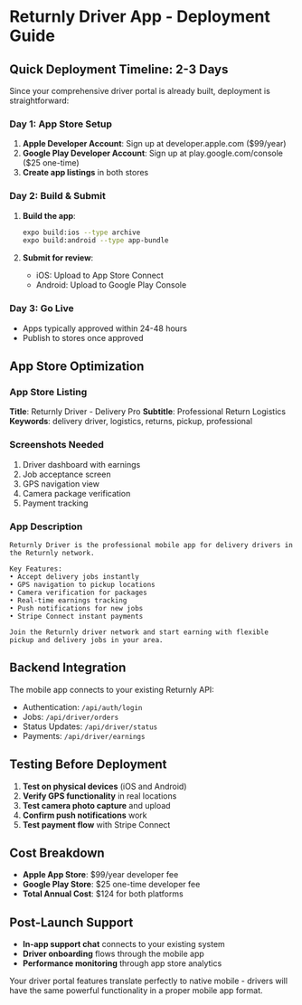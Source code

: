 # Returnly Driver App - Deployment Guide

## Quick Deployment Timeline: 2-3 Days

Since your comprehensive driver portal is already built, deployment is straightforward:

### Day 1: App Store Setup
1. **Apple Developer Account**: Sign up at developer.apple.com ($99/year)
2. **Google Play Developer Account**: Sign up at play.google.com/console ($25 one-time)
3. **Create app listings** in both stores

### Day 2: Build & Submit
1. **Build the app**:
   ```bash
   expo build:ios --type archive
   expo build:android --type app-bundle
   ```

2. **Submit for review**:
   - iOS: Upload to App Store Connect
   - Android: Upload to Google Play Console

### Day 3: Go Live
- Apps typically approved within 24-48 hours
- Publish to stores once approved

## App Store Optimization

### App Store Listing
**Title**: Returnly Driver - Delivery Pro
**Subtitle**: Professional Return Logistics
**Keywords**: delivery driver, logistics, returns, pickup, professional

### Screenshots Needed
1. Driver dashboard with earnings
2. Job acceptance screen
3. GPS navigation view
4. Camera package verification
5. Payment tracking

### App Description
```
Returnly Driver is the professional mobile app for delivery drivers in the Returnly network. 

Key Features:
• Accept delivery jobs instantly
• GPS navigation to pickup locations  
• Camera verification for packages
• Real-time earnings tracking
• Push notifications for new jobs
• Stripe Connect instant payments

Join the Returnly driver network and start earning with flexible pickup and delivery jobs in your area.
```

## Backend Integration

The mobile app connects to your existing Returnly API:
- Authentication: `/api/auth/login`
- Jobs: `/api/driver/orders`
- Status Updates: `/api/driver/status`
- Payments: `/api/driver/earnings`

## Testing Before Deployment

1. **Test on physical devices** (iOS and Android)
2. **Verify GPS functionality** in real locations
3. **Test camera photo capture** and upload
4. **Confirm push notifications** work
5. **Test payment flow** with Stripe Connect

## Cost Breakdown

- **Apple App Store**: $99/year developer fee
- **Google Play Store**: $25 one-time developer fee
- **Total Annual Cost**: $124 for both platforms

## Post-Launch Support

- **In-app support chat** connects to your existing system
- **Driver onboarding** flows through the mobile app
- **Performance monitoring** through app store analytics

Your driver portal features translate perfectly to native mobile - drivers will have the same powerful functionality in a proper mobile app format.